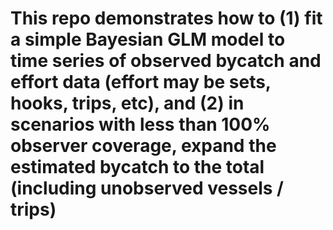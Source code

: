 # This repo demonstrates how to (1) fit a simple Bayesian GLM model to time series of observed bycatch and effort data (effort may be sets, hooks, trips, etc), and (2) in scenarios with less than 100% observer coverage, expand the estimated bycatch to the total (including unobserved vessels / trips) 
